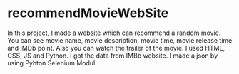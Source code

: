 # recommendMovieWebSite
In this project, I made a website which can recommend a random movie. You can see movie name, movie description, movie time, movie release time and IMDb point. Also you can watch the trailer of the movie. I used HTML, CSS, JS and Python. I got the data from IMBb website. I made a json by using Pyhton Selenium Modul.
